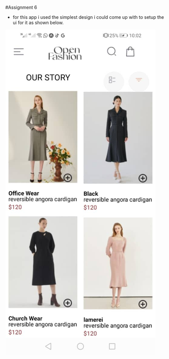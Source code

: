 #Assignment 6
* for this app i used the simplest design i could come up with to setup  the ui for it as shown below.

![alt text](../assets/App6.jpg)